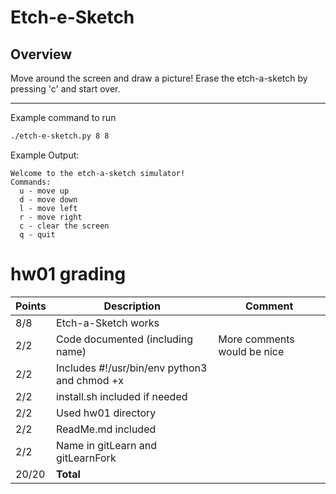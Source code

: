 # Etch-e-Sketch

## Overview

Move around the screen and draw a picture! Erase the etch-a-sketch by pressing 'c' and start over.

---

Example command to run

```bash
./etch-e-sketch.py 8 8
``` 
Example Output:

```
Welcome to the etch-a-sketch simulator!
Commands:
  u - move up
  d - move down
  l - move left
  r - move right
  c - clear the screen
  q - quit
```

# hw01 grading

| Points      | Description | Comment
| ----------- | ----------- | -------
|  8/8 | Etch-a-Sketch works | 
|  2/2 | Code documented (including name) | More comments would be nice
|  2/2 | Includes #!/usr/bin/env python3 and chmod +x |
|  2/2 | install.sh included if needed |
|  2/2 | Used hw01 directory |
|  2/2 | ReadMe.md included |
|  2/2 | Name in gitLearn and gitLearnFork | 
| 20/20 | **Total**